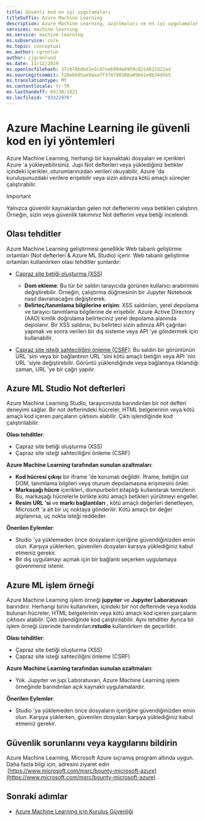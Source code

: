 ```yaml
---
title: Güvenli kod en iyi uygulamaları
titleSuffix: Azure Machine Learning
description: Azure Machine Learning, azaltmaları ve en iyi uygulamalar için geliştirme yaparken mevcut olabilecek olası güvenlik tehditleri hakkında bilgi edinin.
services: machine-learning
ms.service: machine-learning
ms.subservice: core
ms.topic: conceptual
ms.author: cgronlun
author: cjgronlund
ms.date: 11/12/2019
ms.openlocfilehash: 37cb70bdbd1e3c87eeb994e0959c6214822d22ad
ms.sourcegitcommit: f28ebb95ae9aaaff3f87d8388a09b41e0b3445b5
ms.translationtype: MT
ms.contentlocale: tr-TR
ms.lasthandoff: 03/30/2021
ms.locfileid: "93322976"
---
```

# <a name="secure-code-best-practices-with-azure-machine-learning"></a>Azure Machine Learning ile güvenli kod en iyi yöntemleri

Azure Machine Learning, herhangi bir kaynaktaki dosyaları ve içerikleri Azure 'a yükleyebilirsiniz. Jupi Not defterleri veya yüklediğiniz betikler içindeki içerikler, oturumlarınızdan verileri okuyabilir, Azure 'da kuruluşunuzdaki verilere erişebilir veya sizin adınıza kötü amaçlı süreçler çalıştırabilir.

> [!IMPORTANT]
> Yalnızca güvenilir kaynaklardan gelen not defterlerini veya betikleri çalıştırın. Örneğin, sizin veya güvenlik takımınız Not defterini veya betiği incelendi.

## <a name="potential-threats"></a>Olası tehditler

Azure Machine Learning geliştirmesi genellikle Web tabanlı geliştirme ortamları (Not defterleri & Azure ML Studio) içerir. Web tabanlı geliştirme ortamları kullanılırken olası tehditler şunlardır:

* [Çapraz site betiği oluşturma (XSS)](https://owasp.org/www-community/attacks/xss/)

    * __Dom ekleme__: Bu tür bir saldırı tarayıcıda görünen kullanıcı arabirimini değiştirebilir. Örneğin, çalıştırma düğmesinin bir Jupyter Notebook nasıl davranacağını değiştirerek.
    * __Belirteç/tanımlama bilgilerine erişim__: XSS saldırıları, yerel depolama ve tarayıcı tanımlama bilgilerine de erişebilir. Azure Active Directory (AAD) kimlik doğrulama belirteciniz yerel depolama alanında depolanır. Bir XSS saldırısı, bu belirteci sizin adınıza API çağrıları yapmak ve sonra verileri bir dış sisteme veya API 'ye göndermek için kullanabilir.

* [Çapraz site isteği sahteciliğini önleme (CSRF)](https://owasp.org/www-community/attacks/csrf): Bu saldırı bir görüntünün URL 'sini veya bir bağlantının URL 'sini kötü amaçlı betiğin veya API 'nin URL 'siyle değiştirebilir. Görüntü yüklendiğinde veya bağlantıya tıklandığı zaman, URL 'ye bir çağrı yapılır.

## <a name="azure-ml-studio-notebooks"></a>Azure ML Studio Not defterleri

Azure Machine Learning Studio, tarayıcınızda barındırılan bir not defteri deneyimi sağlar. Bir not defterindeki hücreler, HTML belgelerinin veya kötü amaçlı kod içeren parçaların çıktısını alabilir.  Çıktı işlendiğinde kod çalıştırılabilir.

__Olası tehditler__:
* Çapraz site betiği oluşturma (XSS)
* Çapraz site isteği sahteciliğini önleme (CSRF)

__Azure Machine Learning tarafından sunulan azaltmaları__:
* __Kod hücresi çıkışı__ bir iframe 'de korumalı değildir. İframe, betiğin üst DOM, tanımlama bilgileri veya oturum depolamasına erişmesini önler.
* __Markaşağı hücre__ içerikleri, dompurbelirt kitaplığı kullanılarak temizlenir. Bu, markaşağı hücrelerle birlikte kötü amaçlı betikleri yürütmeyi engeller.
* __Resim URL 'si__ ve __markı bağlantıları__ , kötü amaçlı değerleri denetleyen, Microsoft 'a ait bir uç noktaya gönderilir. Kötü amaçlı bir değer algılanırsa, uç nokta isteği reddeder.

__Önerilen Eylemler__:
* Studio 'ya yüklemeden önce dosyaların içeriğine güvendiğinizden emin olun. Karşıya yüklerken, güvenilen dosyaları karşıya yüklediğiniz kabul etmeniz gerekir.
* Bir dış uygulamayı açmak için bir bağlantı seçerken uygulamaya güvenmeniz istenir.

## <a name="azure-ml-compute-instance"></a>Azure ML işlem örneği

Azure Machine Learning işlem örneği __jupyıter__ ve __Jupyıter Laboratuvarı__ barındırır. Herhangi birini kullanırken, içindeki bir not defterinde veya kodda bulunan hücreler, HTML belgelerinin veya kötü amaçlı kod içeren parçaların çıktısını alabilir. Çıktı işlendiğinde kod çalıştırılabilir. Aynı tehditler Ayrıca bir işlem örneği üzerinde barındırılan __rstudio__ kullanılırken de geçerlidir.

__Olası tehditler__:
* Çapraz site betiği oluşturma (XSS)
* Çapraz site isteği sahteciliğini önleme (CSRF)

__Azure Machine Learning tarafından sunulan azaltmaları__:
* Yok. Jupyıter ve jupi Laboratuvarı, Azure Machine Learning işlem örneğinde barındırılan açık kaynaklı uygulamalardır.

__Önerilen Eylemler__:
* Studio 'ya yüklemeden önce dosyaların içeriğine güvendiğinizden emin olun. Karşıya yüklerken, güvenilen dosyaları karşıya yüklediğiniz kabul etmeniz gerekir.

## <a name="report-security-issues-or-concerns"></a>Güvenlik sorunlarını veya kaygılarını bildirin 

Azure Machine Learning, Microsoft Azure sıçramış program altında uygun. Daha fazla bilgi için, adresini ziyaret edin  [https://www.microsoft.com/msrc/bounty-microsoft-azure](https://www.microsoft.com/msrc/bounty-microsoft-azure) .

## <a name="next-steps"></a>Sonraki adımlar

* [Azure Machine Learning için Kuruluş Güvenliği](concept-enterprise-security.md)